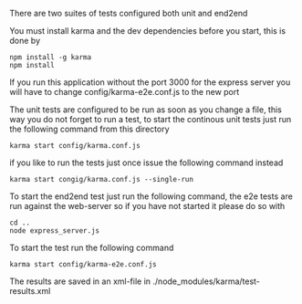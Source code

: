There are two suites of tests configured both unit and end2end

You must install karma and the dev dependencies before you start, this is done by

```
npm install -g karma
npm install
```

If you run this application without the port 3000 for the express server you will have to
change config/karma-e2e.conf.js to the new port

The unit tests are configured to be run as soon as you change a file, this way you do not forget to
run a test, to start the continous unit tests just run the following command from this directory

```
karma start config/karma.conf.js
```

if you like to run the tests just once issue the following command instead

```
karma start congig/karma.conf.js --single-run
```

To start the end2end test just run the following command, the e2e tests are run against the web-server
so if you have not started it please do so with

```
cd ..
node express_server.js
```

To start the test run the following command
```
karma start config/karma-e2e.conf.js
```

The results are saved in an xml-file in
./node_modules/karma/test-results.xml

